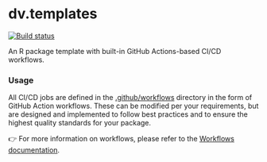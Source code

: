 # dv.templates

[![Build status](https://github.com/boehringer-ingelheim/dv.templates/actions/workflows/shared_ci.yml/badge.svg)](https://github.com/boehringer-ingelheim/dv.templates/actions/workflows/shared_ci.yml?query=workflow)

An R package template with built-in GitHub Actions-based CI/CD workflows.

### Usage

All CI/CD jobs are defined in the [.github/workflows](https://github.com/boehringer-ingelheim/dv.templates/blob/main/.github/workflows) directory in the form of GitHub Action workflows. These can be modified per your requirements, but are designed and implemented to follow best practices and to ensure the highest quality standards for your package.

👉 For more information on workflows, please refer to the [Workflows documentation](./workflows.md).
